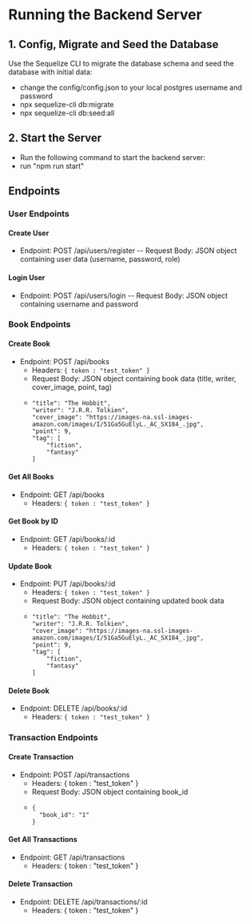 # Running the Backend Server

## 1. Config, Migrate and Seed the Database

Use the Sequelize CLI to migrate the database schema and seed the database with initial data:

- change the config/config.json to your local postgres username and password
- npx sequelize-cli db:migrate
- npx sequelize-cli db:seed:all

## 2. Start the Server
- Run the following command to start the backend server:
- run "npm run start"

## Endpoints

### User Endpoints
#### Create User
- Endpoint: POST /api/users/register
-- Request Body: JSON object containing user data (username, password, role)

#### Login User
- Endpoint: POST /api/users/login
-- Request Body: JSON object containing username and password

### Book Endpoints
#### Create Book
- Endpoint: POST /api/books
  - Headers: ```{ token : "test_token" }```
  - Request Body: JSON object containing book data (title, writer, cover_image, point, tag)
  - ```
    "title": "The Hobbit",
    "writer": "J.R.R. Tolkien",
    "cover_image": "https://images-na.ssl-images-amazon.com/images/I/51Ga5GuElyL._AC_SX184_.jpg",
    "point": 9,
    "tag": [
        "fiction",
        "fantasy"
    ]
    ```
    
#### Get All Books
- Endpoint: GET /api/books
  - Headers: ```{ token : "test_token" }```

#### Get Book by ID
- Endpoint: GET /api/books/:id
  - Headers: ```{ token : "test_token" }```

#### Update Book
- Endpoint: PUT /api/books/:id
  - Headers: ```{ token : "test_token" }```
  - Request Body: JSON object containing updated book data
  - ```
    "title": "The Hobbit",
    "writer": "J.R.R. Tolkien",
    "cover_image": "https://images-na.ssl-images-amazon.com/images/I/51Ga5GuElyL._AC_SX184_.jpg",
    "point": 9,
    "tag": [
        "fiction",
        "fantasy"
    ]
    ```

#### Delete Book
- Endpoint: DELETE /api/books/:id
  - Headers: ```{ token : "test_token" }```

### Transaction Endpoints
#### Create Transaction
- Endpoint: POST /api/transactions
  - Headers: { token : "test_token" }
  - Request Body: JSON object containing book_id
  - ```
    {
      "book_id": "1"
    }
    ```

#### Get All Transactions
- Endpoint: GET /api/transactions
  - Headers: { token : "test_token" }

#### Delete Transaction
- Endpoint: DELETE /api/transactions/:id
  - Headers: { token : "test_token" }
